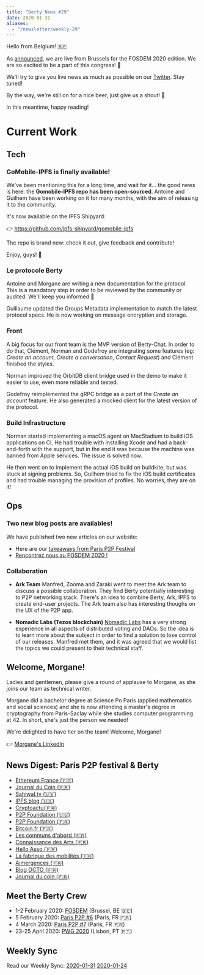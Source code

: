```yaml
---
title: "Berty News #29"
date: 2020-01-31
aliases:
  - "/newsletter/weekly-29"
---
```


Hello from Belgium! 🇧🇪

As [announced](https://berty.tech/blog/berty-at-fosdem-2020/), we are live from Brussels for the FOSDEM 2020 edition. We are so excited to be a part of this congress! 🤩

We'll try to give you live news as much as possible on our [Twitter](https://twitter.com/berty). Stay tuned!


By the way, we're still on for a nice beer, just give us a shout! 🤫

In this meantime, happy reading!

# Current Work

## Tech

### GoMobile-IPFS is finally available!

We've been mentioning this for a long time, and wait for it... the good news is here: the **Gomobile-IPFS repo has been open-sourced**. Antoine and Guilhem have been working on it for many months, with the aim of releasing it to the community.


It's now available on the IPFS Shipyard:

👉 https://github.com/ipfs-shipyard/gomobile-ipfs

The repo is brand new: check it out, give feedback and contribute!

Enjoy, guys! 💙


### Le protocole Berty

Antoine and Morgane are writing a new documentation for the protocol. This is a mandatory step in order to be reviewed by the community or audited. We'll keep you informed 🙂

Guillaume updated the Groups Metadata implementation to match the latest protocol specs. He is now working on message encryption and storage.

### Front

A big focus for our front team is the MVP version of Berty-Chat. In order to do that, Clément, Norman and Godefroy are integrating some features (eg: _Create an account_, _Create a conversation_, _Contact Request_) and Clément finished the styles.

Norman improved the OrbitDB client bridge used in the demo to make it easier to use, even more reliable and tested.

Godefroy reimplemented the gRPC bridge as a part of the _Create an account_ feature. He also generated a mocked client for the latest version of the protocol.


### Build Infrastructure


Norman started implementing a macOS agent on MacStadium to build iOS applications on CI. He had trouble with installing Xcode and had a back-and-forth with the support, but in the end it was because the machine was banned from Apple services. The issue is solved now.

He then went on to implement the actual iOS build on buildkite, but was stuck at signing problems. So, Guilhem tried to fix the iOS build certificates and had trouble managing the provision of profiles. No worries, they are on it!


## Ops


### Two new blog posts are availables!

We have published two new articles on our website:
* Here are our [takeaways from Paris P2P Festival](https://berty.tech/blog/berty-at-p2p-festival/)
* [Rencontrez nous au FOSDEM 2020 !](https://berty.tech/blog/berty-at-fosdem-2020/)


### Collaboration

* **Ark Team** Manfred, Zooma and Zaraki went to meet the Ark team to discuss a possible collaboration. They find Berty potentially interesting to P2P networking stack. There's an idea to combine Berty, Ark, IPFS to create end-user projects. The Ark team also has interesting thoughs on the UX of the P2P app.

* **Nomadic Labs (Tezos blockchain)** [Nomadic Labs](https://nomadic-labs.com/) has a very strong experience in all aspects of distributed voting and DAOs. So the idea is to learn more about the subject in order to find a solution to lose control of our releases. Manfred met them, and it was agreed that we would list the topics we could present to their technical staff.



## Welcome, Morgane!

Ladies and gentlemen, please give a round of applause to Morgane, as she joins our team as technical writer.

Morgane did a bachelor degree at Science Po Paris (applied mathematics and social sciences) and she is now attending a master's degree in cryptography from Paris-Saclay while she studies computer programming at 42. In short, she's just the person we needed!

We're delighted to have her on the team! Welcome, Morgane!

👉 [Morgane's LinkedIn](https://www.linkedin.com/in/morgane-guerreau/)


## News Digest: Paris P2P festival & Berty
* [Ethereum France (🇫🇷)](https://www.ethereum-france.com/ethereum-au-paris-p2p-festival/)
* [Journal du Coin (🇫🇷)](https://journalducoin.com/bitcoin/p2p-festival-atelier-zeronet-libtorrent-avec-lola/)
* [Sahiwal.tv (🇺🇸)](https://sahiwal.tv/p2p-festival-zeronet-and-libtorrent-workshops-with-lola-2/)
* [IPFS blog (🇺🇸)](https://blog.ipfs.io/weekly-71/)
* [Cryptoactu(🇫🇷)](https://cryptoactu.com/bitcoin-un-apprentissage-necessaire/)
* [P2P Foundation (🇺🇸)](https://blog.p2pfoundation.net/the-p2p-festival-in-paris-unite-the-peers/2020/01/05)
* [P2P Foundation (🇫🇷)](http://blogfr.p2pfoundation.net/2020/01/08/paris-p2p-festival-du-pair-a-pair-et-des-communs/)
* [Bitcoin.fr (🇫🇷)](https://bitcoin.fr/events/paris-p2p-festival/)
* [Les communs d'abord (🇫🇷)](https://www.les-communs-dabord.org/p2p-festival-un-rassemblement-autour-du-peer-to-peer-8-12-janvier-2020-paris/)
* [Connaissance des Arts (🇫🇷)](https://www.connaissancedesarts.com/evenement/paris-p2p-festival/)
* [Hello Asso (🇫🇷)](https://www.helloasso.com/associations/osmose-collective/collectes/paris-p2p-festival-0-bootstrap)
* [La fabrique des mobilités (🇫🇷)](https://wiki.lafabriquedesmobilites.fr/wiki/P2P_Paris_Festival)
* [Aimergences (🇫🇷)](https://aimergences.com/paris-p2p-festival/)
* [Blog OCTO (🇫🇷)](https://blog.octo.com/compte-rendu-du-paris-p2p-festival/)
* [Journal du coin (🇫🇷)](https://journalducoin.com/bitcoin/participez-au-peer-to-peer-p2p-festival-de-paris/)



## Meet the Berty Crew

* 1-2 February 2020: [FOSDEM](https://fosdem.org/2020/) (Brussel, BE 🇧🇪)
* 5 February 2020: [Paris P2P #6](https://p2p.paris/en/event/monthly-6/) (Paris, FR 🇫🇷)
* 4 March 2020: [Paris P2P #7](https://p2p.paris/en/event/monthly-7/) (Paris, FR 🇫🇷)
* 23-25 April 2020: [PWG 2020](https://www.worldgathering.planetiers.com/) (Lisbon, PT 🇵🇹)

## Weekly Sync

Read our Weekly Sync: [2020-01-31](https://github.com/berty/mgmt/blob/master/meeting-notes/2020/Q1/2020-01-31--staff-team-weekly-sync.md) [2020-01-24](https://github.com/berty/mgmt/blob/master/meeting-notes/2020/Q1/2020-01-24--staff-team-weekly-sync.md)


